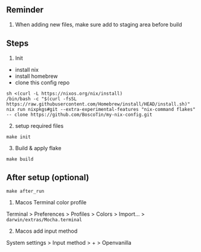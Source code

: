 ## Reminder

1. When adding new files, make sure add to staging area before build

## Steps

1. Init

- install nix
- install homebrew
- clone this config repo

```
sh <(curl -L https://nixos.org/nix/install)
/bin/bash -c "$(curl -fsSL https://raw.githubusercontent.com/Homebrew/install/HEAD/install.sh)"
nix run nixpkgs#git --extra-experimental-features "nix-command flakes" -- clone https://github.com/BoscoTin/my-nix-config.git
```

2. setup required files

```
make init
```

3. Build & apply flake

```
make build
```

## After setup (optional)

```
make after_run
```

1. Macos Terminal color profile

Terminal > Preferences > Profiles > Colors > Import... > `darwin/extras/Mocha.terminal`

2. Macos add input method

System settings > Input method > + > Openvanilla